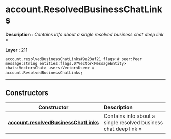 # account.ResolvedBusinessChatLinks

**Description** : *Contains info about a single resolved business chat deep link »*

**Layer** : 211

```tl
account.resolvedBusinessChatLinks#9a23af21 flags:# peer:Peer message:string entities:flags.0?Vector<MessageEntity> chats:Vector<Chat> users:Vector<User> = account.ResolvedBusinessChatLinks;
```

---

## Constructors

| Constructor | Description |
| :---: | :--- |
| [**account.resolvedBusinessChatLinks**](constructor/account.resolvedBusinessChatLinks) | Contains info about a single resolved business chat deep link » |